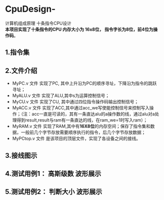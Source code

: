 # CpuDesign-
计算机组成原理 十条指令CPU设计  
**本项目实现了十条指令的CPU 内存大小为 16x8位， 指令字长为8位，前4位为操作码**。
## 1.指令集

## 2.文件介绍
- MyPC.v  文件 实现了PC, 其中上升沿为PC的顺序寻址，下降沿为指令的跳跃寻址；
- MyALU.v 文件 实现了ALU,其中s为运算控制信号；
- MyCU.v  文件 实现了CU, 其中通过四位指令操作码输出控制信号；
- MyACC.v 文件 实现了ACC,其中通过acc_we写使能控制信号来控制写入操作；（注：acc一直是可读的，其有一条直达alu的a操作数的线，通过alu对a处理得到result,result与ram有一条直达的线，在ram_we=1时写入ram）；
- MyRAM.v 文件 实现了RAM,其中有**16X8位**的内存空间；保存了指令集和数据，一般前几个字节存放需要顺序执行的指令，后几个字节存放数据；
- MyPCtop.v 文件 是该项目的顶层文件，实现了各设备之间的接线。

## 3.接线图示

## 4.测试用例1： 高斯级数 波形展示

## 5.测试用例2： 判断大小 波形展示
